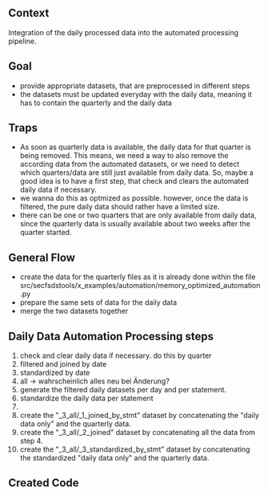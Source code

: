 Context
-------
Integration of the daily processed data into the automated processing pipeline.

Goal
----
- provide appropriate datasets, that are preprocessed in different steps
- the datasets must be updated everyday with the daily data, meaning it has to contain the quarterly and the daily data

Traps
-----
- As soon as quarterly data is available, the daily data for that quarter is being removed.
  This means, we need a way to also remove the according data from the automated datasets,
  or we need to detect which quarters/data are still just available from daily data.
  So, maybe a good idea is to have a first step, that check and clears the automated daily data if necessary.
- we wanna do this as optmized as possible. however, once the data is filtered, the pure daily data should rather have 
  a limited size.
- there can be one or two quarters that are only available from daily data, since the quarterly data is usually available about two weeks after the quarter started.
  
  

General Flow
------------
- create the data for the quarterly files as it is already done within the 
  file src/secfsdstools/x_examples/automation/memory_optimized_automation.py
- prepare the same sets of data for the daily data
- merge the two datasets together


Daily Data Automation Processing steps
--------------------------------------
1. check and clear daily data if necessary. do this by quarter
  1. filtered and joined by date
  2. standardized by date
  3. all -> wahrscheinlich alles neu bei Änderung? 
2. generate the filtered daily datasets per day and per statement.
3. standardize the daily data per statement
4. 
5. create the "_3_all/_1_joined_by_stmt" dataset by concatenating the "daily data only" and the quarterly data.
6. create the "_3_all/_2_joined" dataset by concatenating all the data from step 4.
7. create the "_3_all/_3_standardized_by_stmt" dataset by concatenating the standardized "daily data only" and the quarterly data. 


Created Code
------------



